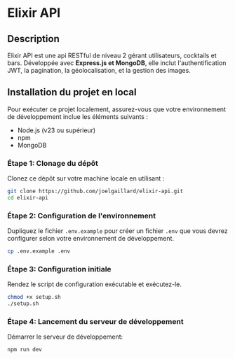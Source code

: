 # Elixir API

## Description
Elixir API est une api RESTful de niveau 2 gérant utilisateurs, cocktails et bars. Développée avec **Express.js et MongoDB**, elle inclut l'authentification JWT, la pagination, la géolocalisation, et la gestion des images.

## Installation du projet en local
Pour exécuter ce projet localement, assurez-vous que votre environnement de développement inclue les éléments suivants :
- Node.js (v23 ou supérieur)
- npm
- MongoDB

### Étape 1: Clonage du dépôt
Clonez ce dépôt sur votre machine locale en utilisant :

```bash
git clone https://github.com/joelgaillard/elixir-api.git
cd elixir-api
```

### Étape 2: Configuration de l'environnement
Dupliquez le fichier `.env.example` pour créer un fichier `.env` que vous devrez configurer selon votre environnement de développement.

```bash
cp .env.example .env
```

### Étape 3: Configuration initiale
Rendez le script de configuration exécutable et exécutez-le.

```bash
chmod +x setup.sh
./setup.sh
```

### Étape 4: Lancement du serveur de développement
Démarrer le serveur de développement: 

```bash
npm run dev
```





